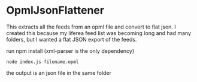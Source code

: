 # OpmlJsonFlattener
This extracts all the feeds from an opml file and convert to flat json. I created this because my liferea feed list was becoming long and had many folders, but I wanted a flat JSON export of the feeds.

run npm install (xml-parser is the only dependency)

<pre><code>node index.js filename.opml</code></pre>

the output is an json file in the same folder
